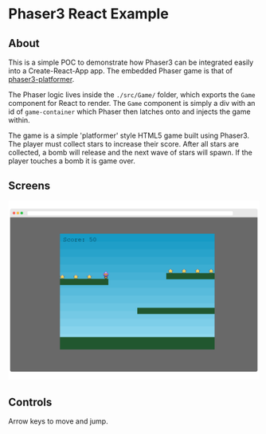 # Phaser3 React Example

## About

This is a simple POC to demonstrate how Phaser3 can be integrated easily into a Create-React-App app. The embedded Phaser game is that of [phaser3-platformer](https://github.com/mttchpmn/phaser3-platformer).

The Phaser logic lives inside the `./src/Game/` folder, which exports the `Game` component for React to render. The `Game` component is simply a div with an id of `game-container` which Phaser then latches onto and injects the game within.

The game is a simple 'platformer' style HTML5 game built using Phaser3. The player must collect stars to increase their score. After all stars are collected, a bomb will release and the next wave of stars will spawn. If the player touches a bomb it is game over.

## Screens

![Gameplay](/public/assets/screen.png)

## Controls

Arrow keys to move and jump.
